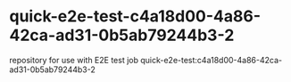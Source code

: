 # quick-e2e-test-c4a18d00-4a86-42ca-ad31-0b5ab79244b3-2
repository for use with E2E test job quick-e2e-test:c4a18d00-4a86-42ca-ad31-0b5ab79244b3-2
